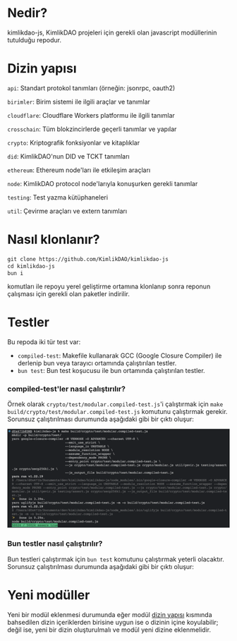 # Nedir?
kimlikdao-js, KimlikDAO projeleri için gerekli olan javascript modüllerinin tutulduğu repodur.

# Dizin yapısı

`api`: Standart protokol tanımları (örneğin: jsonrpc, oauth2)

`birimler`: Birim sistemi ile ilgili araçlar ve tanımlar

`cloudflare`: Cloudflare Workers platformu ile ilgili tanımlar

`crosschain`: Tüm blokzincirlerde geçerli tanımlar ve yapılar

`crypto`: Kriptografik fonksiyonlar ve kitaplıklar

`did`: KimlikDAO'nun DID ve TCKT tanımları

`ethereum`: Ethereum node'ları ile etkileşim araçları

`node`: KimlikDAO protocol node'larıyla konuşurken gerekli tanımlar

`testing`: Test yazma kütüphaneleri

`util`: Çevirme araçları ve extern tanımları

# Nasıl klonlanır?

```shell 
git clone https://github.com/KimlikDAO/kimlikdao-js
cd kimlikdao-js
bun i
``` 
komutları ile repoyu yerel geliştirme ortamına klonlanıp sonra reponun çalışması için gerekli olan paketler indirilir.

# Testler

Bu repoda iki tür test var:
* `compiled-test`: Makefile kullanarak GCC (Google Closure Compiler) ile derlenip bun veya tarayıcı ortamında çalıştırılan testler.
* `bun test`: Bun test koşucusu ile bun ortamında çalıştırılan testler.

### compiled-test'ler nasıl çalıştırılır?

Örnek olarak `crypto/test/modular.compiled-test.js`'i çalıştırmak için `make build/crypto/test/modular.compiled-test.js` komutunu çalıştırmak gerekir. Sorunsuz çalıştırılması durumunda aşağıdaki gibi bir çıktı oluşur:

![](.github/img/modular.compiled-test.js_ornek_cikti.png "Örnek modular.compiled-test.js çıktısı")

### Bun testler nasıl çalıştırılır?

Bun testleri çalıştırmak için `bun test` komutunu çalıştırmak yeterli olacaktır. Sorunsuz çalıştırılması durumunda aşağıdaki gibi bir çıktı oluşur:

# Yeni modüller

Yeni bir modül eklenmesi durumunda eğer modül [dizin yapısı](#Dizin-yapısı) kısmında bahsedilen dizin içeriklerden birisine uygun ise o dizinin içine koyulabilir; değil ise, yeni bir dizin oluşturulmalı ve modül yeni dizine eklenmelidir.
